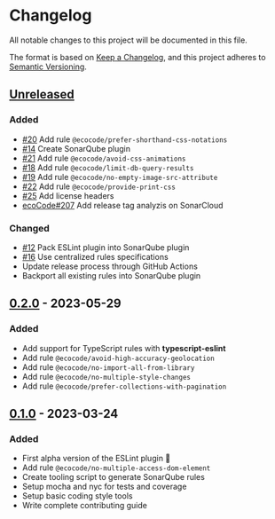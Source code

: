 # Changelog

All notable changes to this project will be documented in this file.

The format is based on [Keep a Changelog](https://keepachangelog.com/en/1.0.0/),
and this project adheres to [Semantic Versioning](https://semver.org/spec/v2.0.0.html).

## [Unreleased]

### Added
- [#20](https://github.com/green-code-initiative/ecoCode-javascript/pull/20) Add rule `@ecocode/prefer-shorthand-css-notations`
- [#14](https://github.com/green-code-initiative/ecoCode-javascript/pull/14) Create SonarQube plugin
- [#21](https://github.com/green-code-initiative/ecoCode-javascript/pull/21) Add rule `@ecocode/avoid-css-animations`
- [#18](https://github.com/green-code-initiative/ecoCode-javascript/pull/18) Add rule `@ecocode/limit-db-query-results`
- [#19](https://github.com/green-code-initiative/ecoCode-javascript/pull/19) Add rule `@ecocode/no-empty-image-src-attribute`
- [#22](https://github.com/green-code-initiative/ecoCode-javascript/pull/22) Add rule `@ecocode/provide-print-css`
- [#25](https://github.com/green-code-initiative/ecoCode-javascript/pull/25) Add license headers
- [ecoCode#207](https://github.com/green-code-initiative/ecoCode/issues/207) Add release tag analyzis on SonarCloud

### Changed

- [#12](https://github.com/green-code-initiative/ecoCode-javascript/issues/12) Pack ESLint plugin into SonarQube plugin
- [#16](https://github.com/green-code-initiative/ecoCode-javascript/pull/16) Use centralized rules specifications
- Update release process through GitHub Actions
- Backport all existing rules into SonarQube plugin

## [0.2.0] - 2023-05-29

### Added

-   Add support for TypeScript rules with **typescript-eslint**
-   Add rule `@ecocode/avoid-high-accuracy-geolocation`
-   Add rule `@ecocode/no-import-all-from-library`
-   Add rule `@ecocode/no-multiple-style-changes`
-   Add rule `@ecocode/prefer-collections-with-pagination`

## [0.1.0] - 2023-03-24

### Added

-   First alpha version of the ESLint plugin 🚀
-   Add rule `@ecocode/no-multiple-access-dom-element`
-   Create tooling script to generate SonarQube rules
-   Setup mocha and nyc for tests and coverage
-   Setup basic coding style tools
-   Write complete contributing guide

[Unreleased]: https://github.com/green-code-initiative/ecoCode-linter/compare/eslint-plugin/0.2.0...HEAD

[0.2.0]: https://github.com/green-code-initiative/ecoCode-linter/compare/eslint-plugin/0.1.0...eslint-plugin/0.2.0

[0.1.0]: https://github.com/green-code-initiative/ecoCode-linter/compare/6d305511db82bf8faa4833528641535e605dbacf...eslint-plugin/0.1.0
